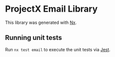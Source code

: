 # ProjectX Email Library

This library was generated with [Nx](https://nx.dev).

## Running unit tests

Run `nx test email` to execute the unit tests via [Jest](https://jestjs.io).
